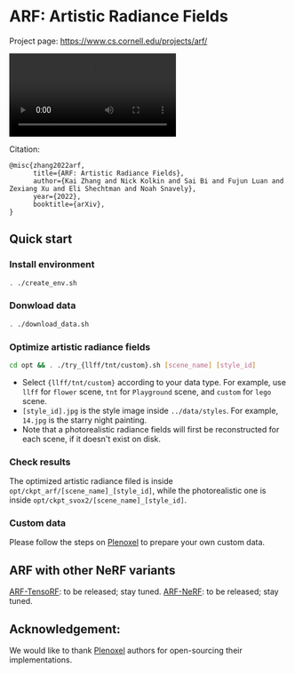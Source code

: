# ARF: Artistic Radiance Fields

Project page: <https://www.cs.cornell.edu/projects/arf/>

![](./resources/ARF.mov)


Citation:
```
@misc{zhang2022arf,
      title={ARF: Artistic Radiance Fields}, 
      author={Kai Zhang and Nick Kolkin and Sai Bi and Fujun Luan and Zexiang Xu and Eli Shechtman and Noah Snavely},
      year={2022},
      booktitle={arXiv},
}
```

## Quick start

### Install environment
```bash
. ./create_env.sh
```
### Donwload data
```bash
. ./download_data.sh
```
### Optimize artistic radiance fields
```bash
cd opt && . ./try_{llff/tnt/custom}.sh [scene_name] [style_id]
```
* Select ```{llff/tnt/custom}``` according to your data type. For example, use ```llff``` for ```flower``` scene, ```tnt``` for ```Playground``` scene, and ```custom``` for ```lego``` scene. 
* ```[style_id].jpg``` is the style image inside ```../data/styles```. For example, ```14.jpg``` is the starry night painting.
* Note that a photorealistic radiance fields will first be reconstructed for each scene, if it doesn't exist on disk.

### Check results
The optimized artistic radiance filed is inside ```opt/ckpt_arf/[scene_name]_[style_id]```, while the photorealistic one is inside ```opt/ckpt_svox2/[scene_name]_[style_id]```.

### Custom data
Please follow the steps on [Plenoxel](https://github.com/sxyu/svox2)  to prepare your own custom data.

## ARF with other NeRF variants
[ARF-TensoRF](): to be released; stay tuned.
[ARF-NeRF](): to be released; stay tuned.

## Acknowledgement:
We would like to thank [Plenoxel](https://github.com/sxyu/svox2) authors for open-sourcing their implementations.